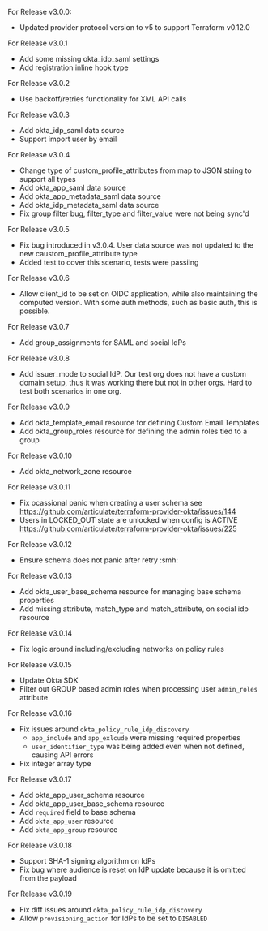 For Release v3.0.0:

* Updated provider protocol version to v5 to support Terraform v0.12.0

For Release v3.0.1

* Add some missing okta_idp_saml settings
* Add registration inline hook type

For Release v3.0.2

* Use backoff/retries functionality for XML API calls

For Release v3.0.3

* Add okta_idp_saml data source
* Support import user by email

For Release v3.0.4

* Change type of custom_profile_attributes from map to JSON string to support all types
* Add okta_app_saml data source
* Add okta_app_metadata_saml data source
* Add okta_idp_metadata_saml data source
* Fix group filter bug, filter_type and filter_value were not being sync'd

For Release v3.0.5

* Fix bug introduced in v3.0.4. User data source was not updated to the new caustom_profile_attribute type
* Added test to cover this scenario, tests were passiing

For Release v3.0.6

* Allow client_id to be set on OIDC application, while also maintaining the computed version. With some auth methods, such as basic auth, this is possible.

For Release v3.0.7

* Add group_assignments for SAML and social IdPs

For Release v3.0.8

* Add issuer_mode to social IdP. Our test org does not have a custom domain setup, thus it was working there but not in other orgs. Hard to test both scenarios in one org.

For Release v3.0.9

* Add okta_template_email resource for defining Custom Email Templates
* Add okta_group_roles resource for defining the admin roles tied to a group

For Release v3.0.10

* Add okta_network_zone resource 

For Release v3.0.11

* Fix ocassional panic when creating a user schema see https://github.com/articulate/terraform-provider-okta/issues/144
* Users in LOCKED_OUT state are unlocked when config is ACTIVE https://github.com/articulate/terraform-provider-okta/issues/225

For Release v3.0.12

* Ensure schema does not panic after retry :smh:

For Release v3.0.13

* Add okta_user_base_schema resource for managing base schema properties
* Add missing attribute, match_type and match_attribute, on social idp resource

For Release v3.0.14

* Fix logic around including/excluding networks on policy rules

For Release v3.0.15

* Update Okta SDK
* Filter out GROUP based admin roles when processing user `admin_roles` attribute

For Release v3.0.16

* Fix issues around `okta_policy_rule_idp_discovery`
    * `app_include` and `app_exlcude` were missing required properties
    * `user_identifier_type` was being added even when not defined, causing API errors
* Fix integer array type

For Release v3.0.17

* Add okta_app_user_schema resource
* Add okta_app_user_base_schema resource
* Add `required` field to base schema
* Add `okta_app_user` resource
* Add `okta_app_group` resource

For Release v3.0.18

* Support SHA-1 signing algorithm on IdPs
* Fix bug where audience is reset on IdP update because it is omitted from the payload

For Release v3.0.19

* Fix diff issues around `okta_policy_rule_idp_discovery`
* Allow `provisioning_action` for IdPs to be set to `DISABLED`
